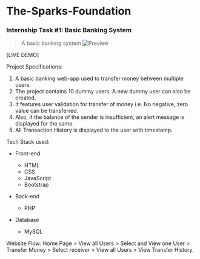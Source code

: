 # The-Sparks-Foundation
### Internship Task #1: Basic Banking System

> A basic banking system
![Preview](/static/preview.PNG)

[LIVE DEMO]

Project Specifications:

1. A basic banking web-app used to transfer money between multiple users.
2. The project contains 10 dummy users. A new dummy user can also be created. 
3. It features user validation for transfer of money i.e. No negative, zero value can be transferred. 
4. Also, if the balance of the sender is insufficient, an alert message is displayed for the same.
5. All Transaction History is displayed to the user with timestamp. 


Tech Stack used:

* Front-end

    * HTML
    * CSS
    * JavaScript
    * Bootstrap
* Back-end

    * PHP
* Database

    * MySQL

Website Flow:
 Home Page > View all Users > Select and View one User > Transfer Money > Select receiver > View all Users > View Transfer History.
